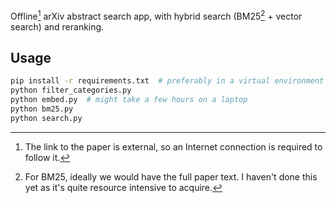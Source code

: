 Offline[^1] arXiv abstract search app, with hybrid search (BM25[^2] + vector search) and reranking.

[^1]: The link to the paper is external, so an Internet connection is required to follow it.
[^2]: For BM25, ideally we would have the full paper text. I haven't done this yet as it's quite resource intensive to acquire.

## Usage
```sh
pip install -r requirements.txt  # preferably in a virtual environment
python filter_categories.py
python embed.py  # might take a few hours on a laptop
python bm25.py
python search.py
```
